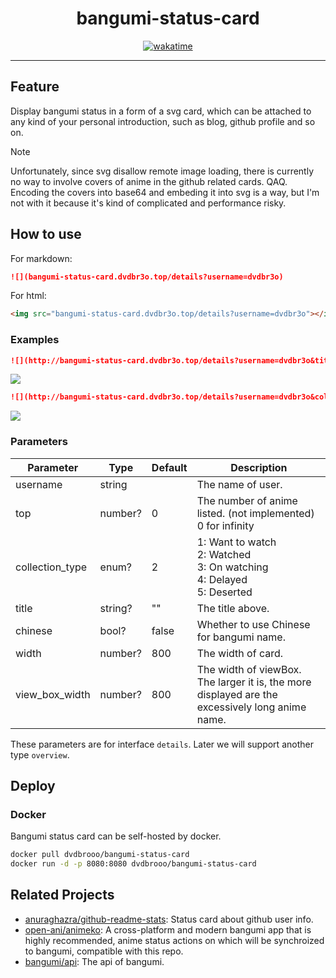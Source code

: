 <h1 align="center">bangumi-status-card</h1>

<div align="center"><a href="https://wakatime.com/badge/user/e4fc89b9-21c5-4e72-b622-92abc1d68721/project/f09309c6-ae78-44fb-81a8-911d144e87e0"><img src="https://wakatime.com/badge/user/e4fc89b9-21c5-4e72-b622-92abc1d68721/project/f09309c6-ae78-44fb-81a8-911d144e87e0.svg" alt="wakatime" /></a></div>

---

## Feature

Display bangumi status in a form of a svg card, which can be attached to any kind of your personal introduction, such as blog, github profile and so on.

> [!NOTE]
> Unfortunately, since svg disallow remote image loading, there is currently no way to involve covers of anime in the github related cards. QAQ.
> Encoding the covers into base64 and embeding it into svg is a way, but I'm not with it because it's kind of complicated and performance risky.

## How to use

For markdown:

```markdown
![](bangumi-status-card.dvdbr3o.top/details?username=dvdbr3o)
```

For html:

```html
<img src="bangumi-status-card.dvdbr3o.top/details?username=dvdbr3o"></img>
```

### Examples

```markdown
![](http://bangumi-status-card.dvdbr3o.top/details?username=dvdbr3o&title=%E2%9C%85I%27ve%20watched&width=400)
```

![](http://bangumi-status-card.dvdbr3o.top/details?username=dvdbr3o&title=%E2%9C%85I%27ve%20watched&width=400)

```markdown
![](http://bangumi-status-card.dvdbr3o.top/details?username=dvdbr3o&collection_type=3&title=%F0%9F%91%80I%27m%20watching&width=400)
```

![](http://bangumi-status-card.dvdbr3o.top/details?username=dvdbr3o&collection_type=3&title=%F0%9F%91%80I%27m%20watching&width=400)

### Parameters

| Parameter       | Type    | Default | Description                                                                                     |
| --------------- | ------- | ------- | ----------------------------------------------------------------------------------------------- |
| username        | string  |         | The name of user.                                                                               |
| top             | number? | 0       | The number of anime listed. (not implemented)<br />0 for infinity                               |
| collection_type | enum?   | 2       | 1: Want to watch<br /> 2: Watched <br /> 3: On watching <br /> 4: Delayed <br /> 5: Deserted    |
| title           | string? | ""      | The title above.                                                                                |
| chinese         | bool?   | false   | Whether to use Chinese for bangumi name.                                                        |
| width           | number? | 800     | The width of card.                                                                              |
| view_box_width  | number? | 800     | The width of viewBox. The larger it is, the more displayed are the excessively long anime name. |

These parameters are for interface `details`. Later we will support another type `overview`.

## Deploy

### Docker

Bangumi status card can be self-hosted by docker.

```bash
docker pull dvdbrooo/bangumi-status-card
docker run -d -p 8080:8080 dvdbrooo/bangumi-status-card
```

## Related Projects

- [anuraghazra/github-readme-stats](https://github.com/anuraghazra/github-readme-stats): Status card about github user info.
- [open-ani/animeko](https://github.com/open-ani/animeko): A cross-platform and modern bangumi app that is highly recommended, anime status actions on which will be synchroized to bangumi, compatible with this repo.
- [bangumi/api](https://github.com/bangumi/api): The api of bangumi.

